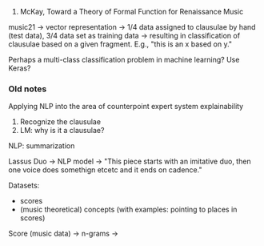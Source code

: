 1. McKay, Toward a Theory of Formal Function for Renaissance Music


music21 -> vector representation -> 1/4 data assigned to clausulae by hand (test data), 3/4 data set as training data -> resulting in classification of clausulae based on a given fragment. E.g., "this is an x based on y."

Perhaps a multi-class classification problem in machine learning? Use Keras?


### Old notes

Applying NLP into the area of counterpoint expert system explainability

1. Recognize the clausulae
2. LM: why is it a clausulae?

NLP: summarization

Lassus Duo -> NLP model -> "This piece starts with an imitative duo, then one voice does somethign etcetc and it ends on cadence."


Datasets:
- scores
- (music theoretical) concepts (with examples: pointing to places in scores)

Score (music data) -> n-grams -> 


